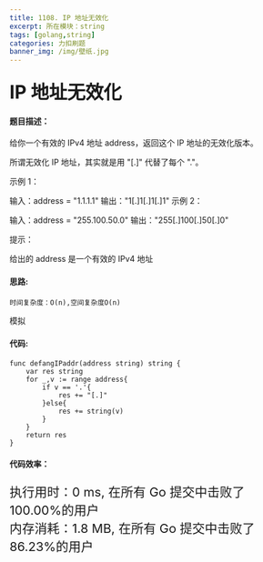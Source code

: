 ```yaml
---
title: 1108. IP 地址无效化
excerpt: 所在模块：string
tags: [golang,string]
categories: 力扣刷题
banner_img: /img/壁纸.jpg
---
```


### <font size=6px>IP 地址无效化</font>

#### 题目描述：

给你一个有效的 IPv4 地址 address，返回这个 IP 地址的无效化版本。

所谓无效化 IP 地址，其实就是用 "[.]" 代替了每个 "."。

 

示例 1：

输入：address = "1.1.1.1"
输出："1[.]1[.]1[.]1"
示例 2：

输入：address = "255.100.50.0"
输出："255[.]100[.]50[.]0"


提示：

给出的 address 是一个有效的 IPv4 地址

#### 思路:

```
时间复杂度：O(n),空间复杂度O(n)
```

模拟

#### 代码:

```golang
func defangIPaddr(address string) string {
    var res string
    for _,v := range address{
        if v == '.'{
            res += "[.]"
        }else{
            res += string(v)
        }
    }
    return res
}
```

#### 代码效率：

<p class="note note-primary"; style="font-size:22px">
   执行用时：0 ms, 在所有 Go 提交中击败了100.00%的用户<br>
   内存消耗：1.8 MB, 在所有 Go 提交中击败了86.23%的用户
</p>

